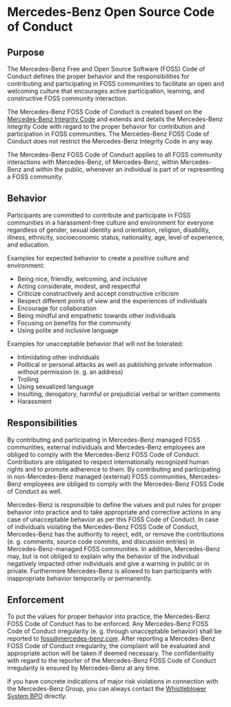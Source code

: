 # Mercedes-Benz Open Source Code of Conduct

## Purpose

The Mercedes-Benz Free and Open Source Software (FOSS) Code of Conduct defines the proper behavior and the responsibilities for contributing and participating in FOSS communities to facilitate an open and welcoming culture that encourages active participation, learning, and constructive FOSS community interaction.

The Mercedes-Benz FOSS Code of Conduct is created based on the [Mercedes-Benz Integrity Code](https://group.mercedes-benz.com/company/compliance/integrity-code.html) and extends and details the Mercedes-Benz Integrity Code with regard to the proper behavior for contribution and participation in FOSS communities. The Mercedes-Benz FOSS Code of Conduct does not restrict the Mercedes-Benz Integrity Code in any way.

The Mercedes-Benz FOSS Code of Conduct applies to all FOSS community interactions with Mercedes-Benz, of Mercedes-Benz, within Mercedes-Benz and within the public, whenever an individual is part of or representing a FOSS community.

## Behavior

Participants are committed to contribute and participate in FOSS communities in a harassment-free culture and environment for everyone regardless of gender, sexual identity and orientation, religion, disability, illness, ethnicity, socioeconomic status, nationality, age, level of experience, and education.

Examples for expected behavior to create a positive culture and environment:

* Being nice, friendly, welcoming, and inclusive
* Acting considerate, modest, and respectful
* Criticize constructively and accept constructive criticism
* Respect different points of view and the experiences of individuals
* Encourage for collaboration
* Being mindful and empathetic towards other individuals
* Focusing on benefits for the community
* Using polite and inclusive language

Examples for unacceptable behavior that will not be tolerated:

* Intimidating other individuals
* Political or personal attacks as well as publishing private information without permission (e. g. an address)
* Trolling
* Using sexualized language
* Insulting, derogatory, harmful or prejudicial verbal or written comments
* Harassment

## Responsibilities

By contributing and participating in Mercedes-Benz managed FOSS communities, external individuals and Mercedes-Benz employees are obliged to comply with the Mercedes-Benz FOSS Code of Conduct. Contributors are obligated to respect internationally recognized human rights and to promote adherence to them. By contributing and participating in non-Mercedes-Benz managed (external) FOSS communities, Mercedes-Benz employees are obliged to comply with the Mercedes-Benz FOSS Code of Conduct as well.

Mercedes-Benz is responsible to define the values and put rules for proper behavior into practice and to take appropriate and corrective actions in any case of unacceptable behavior as per this FOSS Code of Conduct. In case of individuals violating the Mercedes-Benz FOSS Code of Conduct, Mercedes-Benz has the authority to reject, edit, or remove the contributions (e. g. comments, source code commits, and discussion entries) in Mercedes-Benz-managed FOSS communities. In addition, Mercedes-Benz may, but is not obliged to explain why the behavior of the individual negatively impacted other individuals and give a warning in public or in private. Furthermore Mercedes-Benz is allowed to ban participants with inappropriate behavior temporarily or permanently.

## Enforcement

To put the values for proper behavior into practice, the Mercedes-Benz FOSS Code of Conduct has to be enforced. Any Mercedes-Benz FOSS Code of Conduct irregularity (e. g. through unacceptable behavior) shall be reported to <foss@mercedes-benz.com>. After reporting a Mercedes-Benz FOSS Code of Conduct irregularity, the complaint will be evaluated and appropriate action will be taken if deemed necessary. The confidentiality with regard to the reporter of the Mercedes-Benz FOSS Code of Conduct irregularity is ensured by Mercedes-Benz at any time.

If you have concrete indications of major risk violations in connection with the Mercedes-Benz Group, you can always contact the [Whistleblower System BPO](https://group.mercedes-benz.com/unternehmen/compliance/bpo/) directly.